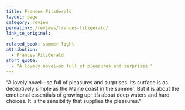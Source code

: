 ```yaml
---
title: Frances FitzGerald
layout: page
category: review
permalink: /reviews/frances-fitzgerald/
link_to_original:
  - 
related_book: summer-light
attribution:
  - Frances FitzGerald
short_quote:
  - “A lovely novel—so full of pleasures and surprises."
---
```

 “A lovely novel—so full of pleasures and surprises. Its surface is as deceptively simple as the Maine coast in the summer. But it is about the emotional essentials of growing up; it’s about deep waters and hard choices. It is the sensibility that supplies the pleasures."

